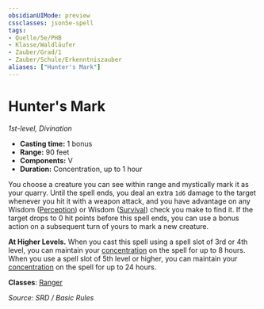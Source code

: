 ```yaml
---
obsidianUIMode: preview
cssclasses: json5e-spell
tags:
- Quelle/5e/PHB
- Klasse/Waldläufer
- Zauber/Grad/1
- Zauber/Schule/Erkenntniszauber
aliases: ["Hunter's Mark"]
---
```

# Hunter's Mark
*1st-level, Divination*  

- **Casting time:** 1 bonus
- **Range:** 90 feet
- **Components:** V
- **Duration:** Concentration, up to 1 hour

You choose a creature you can see within range and mystically mark it as your quarry. Until the spell ends, you deal an extra `1d6` damage to the target whenever you hit it with a weapon attack, and you have advantage on any Wisdom ([Perception](rules/skills.md#Perception)) or Wisdom ([Survival](rules/skills.md#Survival)) check you make to find it. If the target drops to 0 hit points before this spell ends, you can use a bonus action on a subsequent turn of yours to mark a new creature.

**At Higher Levels.** When you cast this spell using a spell slot of 3rd or 4th level, you can maintain your [concentration](rules/conditions.md#concentration) on the spell for up to 8 hours. When you use a spell slot of 5th level or higher, you can maintain your [concentration](rules/conditions.md#concentration) on the spell for up to 24 hours.

**Classes**: [Ranger](../Charakteroptionen/Klassen/Waldläufer.md)

*Source: SRD / Basic Rules*
